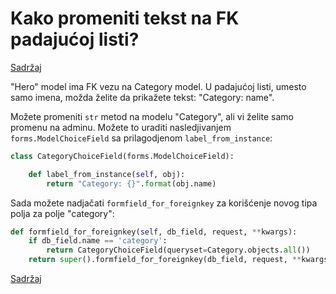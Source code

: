 
# Kako promeniti tekst na FK padajućoj listi?

[Sadržaj](00_sadrzaj.md)

"Hero" model ima FK vezu na Category model. U padajućoj listi, umesto samo imena, možda želite da prikažete tekst: "Category: name".

Možete promeniti `str` metod na modelu "Category", ali vi želite samo promenu na adminu. Možete to uraditi nasledjivanjem `forms.ModelChoiceField` sa prilagodjenom `label_from_instance`:

```py
class CategoryChoiceField(forms.ModelChoiceField):

    def label_from_instance(self, obj):
        return "Category: {}".format(obj.name)
```

Sada možete nadjačati `formfield_for_foreignkey` za korišćenje novog tipa polja za polje "category":

```py
def formfield_for_foreignkey(self, db_field, request, **kwargs):
    if db_field.name == 'category':
        return CategoryChoiceField(queryset=Category.objects.all())
    return super().formfield_for_foreignkey(db_field, request, **kwargs)
```

[Sadržaj](00_sadrzaj.md)
